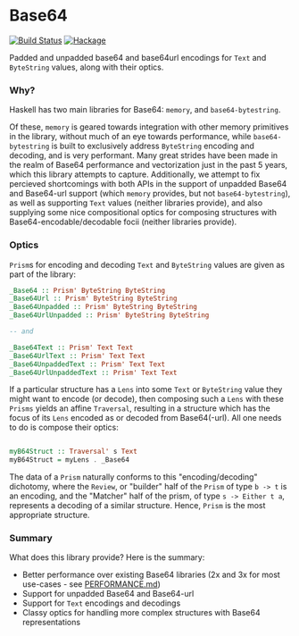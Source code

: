 # Base64

[![Build Status](https://travis-ci.com/emilypi/base64.svg?branch=master)](https://travis-ci.com/emilypi/base64)
[![Hackage](https://img.shields.io/hackage/v/base64.svg)](https://hackage.haskell.org/package/base64)

Padded and unpadded base64 and base64url encodings for `Text` and `ByteString` values, along with their optics.


### Why?

Haskell has two main libraries for Base64: `memory`, and `base64-bytestring`.

Of these, `memory` is geared towards integration with other memory primitives in the library, without much of an eye towards performance, while `base64-bytestring` is built to exclusively address `ByteString` encoding and decoding, and is very performant. Many great strides have been made in the realm of Base64 performance and vectorization just in the past 5 years, which this library attempts to capture. Additionally, we attempt to fix percieved shortcomings with both APIs in the support of unpadded Base64 and Base64-url support (which `memory` provides, but not `base64-bytestring`), as well as supporting `Text` values (neither libraries provide), and also supplying some nice compositional optics for composing structures with Base64-encodable/decodable focii (neither libraries provide).

### Optics

`Prism`s for encoding and decoding `Text` and `ByteString` values are given as part of the library:


```haskell
_Base64 :: Prism' ByteString ByteString
_Base64Url :: Prism' ByteString ByteString
_Base64Unpadded :: Prism' ByteString ByteString
_Base64UrlUnpadded :: Prism' ByteString ByteString

-- and

_Base64Text :: Prism' Text Text
_Base64UrlText :: Prism' Text Text
_Base64UnpaddedText :: Prism' Text Text
_Base64UrlUnpaddedText :: Prism' Text Text

```

If a particular structure has a `Lens` into some `Text` or `ByteString` value they might want to encode (or decode), then composing such a `Lens` with these `Prisms` yields an affine `Traversal`, resulting in a structure which has the focus of its `Lens` encoded as or decoded from Base64(-url). All one needs to do is compose their optics:

```haskell

myB64Struct :: Traversal' s Text
myB64Struct = myLens . _Base64

```

The data of a `Prism` naturally conforms to this "encoding/decoding" dichotomy, where the `Review`, or "builder" half of the `Prism` of type `b -> t` is an encoding, and the "Matcher" half of the prism, of type `s -> Either t a`, represents a decoding of a similar structure. Hence, `Prism` is the most appropriate structure.

### Summary

What does this library provide? Here is the summary:

- Better performance over existing Base64 libraries (2x and 3x for most use-cases - see [PERFORMANCE.md](benchmarks/PERFORMANCE.md))
- Support for unpadded Base64 and Base64-url
- Support for `Text` encodings and decodings
- Classy optics for handling more complex structures with Base64 representations

